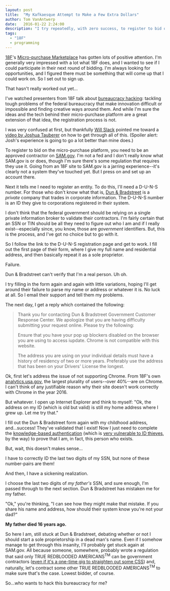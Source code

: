 ```yaml
---
layout: post
title:  "My Kafkaesque Attempt to Make a Few Extra Dollars"
author: Tom VanAntwerp
date:   2016-01-22 2:24:00
description: "I try repeatedly, with zero success, to register to bid on 18F Micro-purchases."
tags:
  - "18F"
  - programming
---
```

[18F][18f]'s [Micro-purchase Marketplace][micropurchase] has gotten lots of positive attention. I'm generally very impressed with a lot what 18F does, and I wanted to see if I could participate in their next round of bidding. I'm always looking for opportunities, and I figured there must be something that will come up that I could work on. So I set out to sign up.

That hasn't really worked out yet...

I've watched presenters from 18F talk about [bureaucracy hacking][bhack]: tackling tough problems of the federal bureaucracy that make innovation difficult or impossible and finding creative ways around them. And while I'm sure the ideas and the tech behind their micro-purchase platform are a great extension of that idea, the registration process is not.

I was very confused at first, but thankfully [Will Slack][wslack] pointed me toward a [video by Joshua Tauberer][tauberer] on how to get through all of this. (Spoiler alert: Josh's experience is going to go a lot better than mine does.)

To register to bid on the micro-purchase platform, you need to be an approved contractor on [SAM.gov][sam]. I'm not a fed and I don't really know what SAM.gov is or does, though I'm sure there's some regulation that requires they use it. Going from an 18F site to SAM.gov is a jarring experience--it's clearly not a system they've touched yet. But I press on and set up an account there.

Next it tells me I need to register an entity. To do this, I'll need a D-U-N-S number. For those who don't know what that is, [Dun & Bradstreet][dnb] is a *private* company that trades in corporate information. The D-U-N-S number is an ID they give to corporations registered in their system.

I don't think that the federal government should be relying on a single private information broker to validate their contractors. I'm fairly certain that an SSN or TIN should be all they need to figure out who I am and if I really exist--especially since, you know, those are *government* identifiers. But, this is the process, and I've got no choice but to go with it.

So I follow the link to the D-U-N-S registration page and get to work. I fill out the first page of their form, where I give my full name and residential address, and then basically repeat it as a sole proprietor.

Failure.

Dun & Bradstreet can't verify that I'm a real person. Uh oh.

I try filling in the form again and again with little variations, hoping I'll get around their failure to parse my name or address or whatever it is. No luck at all. So I email their support and tell them my problems.

The next day, I get a reply which contained the following:

> Thank you for contacting Dun & Bradstreet Government Customer Response Center.  We apologize that you are having difficulty submitting your request online.  Please try the following:
>
> Ensure that you have your pop up blockers disabled on the browser you are using to access iupdate.  Chrome is not compatible with this website.
>
> The address you  are using on your individual details must have a history of residency of two or more years.  Preferably use the address that has been on your Drivers' License the longest.

Ok, first let's address the issue of not supporting Chrome. From 18F's own [analytics.usa.gov][analytics], the largest plurality of users--over 40%--are on Chrome. I can't think of any justifiable reason why their site doesn't work correctly with Chrome in the year 2016.

But whatever. I open up Internet Explorer and think to myself: "Ok, the address on my ID (which is old but valid) is still my home address where I grew up. Let me try that."

I fill out the Dun & Bradstreet form again with my childhood address, and...success! They've validated that I exist! Now I just need to complete the [knowledge-based authentication][kba] (which is [very vulnerable to ID thieves][irshack], by the way) to prove that I am, in fact, this person who exists.

But, wait, this doesn't makes sense...

I have to correctly ID the last two digits of my SSN, but none of these number-pairs are them!

And then, I have a sickening realization.

I choose the last two digits of *my father's* SSN, and sure enough, I'm passed through to the next section. Dun & Bradstreet has mistaken me for my father.

"Ok," you're thinking, "I can see how they might make that mistake. If you share his name and address, how should their system know you're not your dad?"

**My father died 16 years ago.**

So here I am, still stuck at Dun & Bradstreet, debating whether or not I should start a sole proprietorship in a dead man's name. Even if I somehow manage to get through this insanity, I'll probably get stuck again at SAM.gov. All because someone, somewhere, probably wrote a regulation that said only TRUE REDBLOODED AMERICANS<sup>TM</sup> can be government contractors ([even if it's a one-time gig to straighten out some CSS][css]) and, naturally, let's contract some other TRUE REDBLOODED AMERICANS<sup>TM</sup> to make sure that's the case. Lowest bidder, of course.

So...who wants to hack this bureaucracy for me?

[18f]: https://18f.gsa.gov/
[micropurchase]: https://micropurchase.18f.gov/
[bhack]: https://18f.gsa.gov/2014/05/14/hacking-bureaucracy-improving-hiring-and-software/
[wslack]: https://twitter.com/wslack/status/689652880186408960
[tauberer]: https://www.youtube.com/watch?v=EBM70D2g4Xc
[sam]: https://www.sam.gov/portal/SAM/##11
[dnb]: http://www.dnb.com/get-a-duns-number.html
[analytics]: https://analytics.usa.gov/
[kba]: https://en.wikipedia.org/wiki/Knowledge-based_authentication
[irshack]: http://taxfoundation.org/blog/how-hackers-breached-irs-and-stole-50-million
[css]: https://micropurchase.18f.gov/auctions/6
